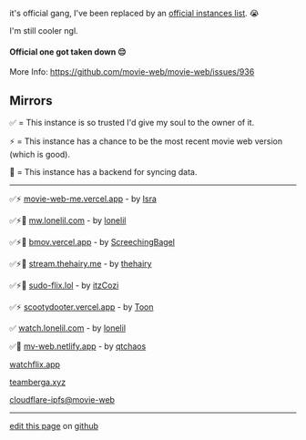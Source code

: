 it's official gang, I've been replaced by an [official instances list](https://movie-web.github.io/docs/instances). 😭

I'm still cooler ngl.

#### Official one got taken down 😔
More Info: https://github.com/movie-web/movie-web/issues/936


## Mirrors

✅ = This instance is so trusted I'd give my soul to the owner of it.

⚡️ = This instance has a chance to be the most recent movie web version (which is good).

💾 = This instance has a backend for syncing data.

---

✅⚡ [movie-web-me.vercel.app](https://movie-web-me.vercel.app) - by [Isra](https://github.com/zisra)

✅⚡️💾 [mw.lonelil.com](https://mw.lonelil.com) - by [lonelil](https://github.com/lonelil)

✅⚡💾 [bmov.vercel.app](https://bmov.vercel.app) - by [ScreechingBagel](https://github.com/TheScreechingBagel)

✅⚡💾 [stream.thehairy.me](https://stream.thehairy.me) - by [thehairy](https://github.com/thehairy)

✅⚡💾 [sudo-flix.lol](https://sudo-flix.lol) - by [itzCozi](https://gitlab.com/itzCozi)

✅⚡ [scootydooter.vercel.app](https://scootydooter.vercel.app) - by [Toon](https://github.com/Toon-arch)

✅ [watch.lonelil.com](https://watch.lonelil.com) - by [lonelil](https://github.com/lonelil)

✅💾 [mv-web.netlify.app](https://mv-web.netlify.app) - by [qtchaos](https://github.com/qtchaos)

[watchflix.app](https://watchflix.app)

[teamberga.xyz](https://teamberga.xyz)

[cloudflare-ipfs@movie-web](https://k51qzi5uqu5diql6nkzokwdvz9511dp9itillc7xhixptq14tk1oz8agh3wrjd.ipns.cf-ipfs.com)

---

[edit this page](https://github.com/erynith/movie-web-instances/edit/main/README.md) on [github](https://github.com/erynith/movie-web-instances)
